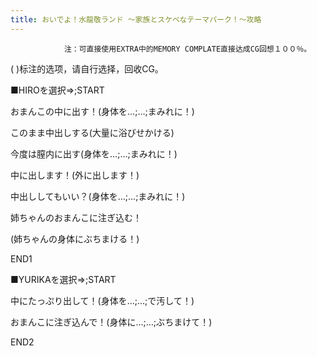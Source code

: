 ```yaml
---
title: おいでよ！水龍敬ランド ～家族とスケベなテーマパーク！～攻略
---
```


                注：可直接使用EXTRA中的MEMORY COMPLATE直接达成CG回想１００％。

( )标注的选项，请自行选择，回收CG。



■HIROを選択⇒;START

おまんこの中に出す！(身体を…;…;まみれに！)

このまま中出しする(大量に浴びせかける)

今度は膣内に出す(身体を…;…;まみれに！)

中に出します！(外に出します！)

中出ししてもいい？(身体を…;…;まみれに！)

姉ちゃんのおまんこに注ぎ込む！

(姉ちゃんの身体にぶちまける！)



END1



■YURIKAを選択⇒;START

中にたっぷり出して！(身体を…;…;で汚して！)

おまんこに注ぎ込んで！(身体に…;…;ぶちまけて！)



END2


              
